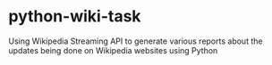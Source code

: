 # python-wiki-task
Using Wikipedia Streaming API to generate various reports about the updates being done on Wikipedia websites using Python
